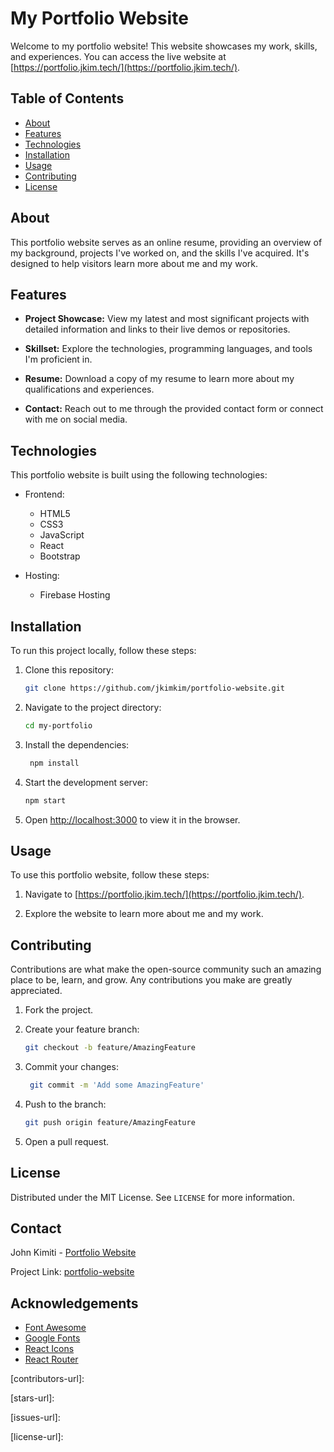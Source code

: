 # My Portfolio Website

Welcome to my portfolio website! This website showcases my work, skills, and experiences. You can access the live website at [https://portfolio.jkim.tech/](https://portfolio.jkim.tech/).

## Table of Contents

- [About](#about)
- [Features](#features)
- [Technologies](#technologies)
- [Installation](#installation)
- [Usage](#usage)
- [Contributing](#contributing)
- [License](#license)

## About

This portfolio website serves as an online resume, providing an overview of my background, projects I've worked on, and the skills I've acquired. It's designed to help visitors learn more about me and my work.

## Features

- **Project Showcase:** View my latest and most significant projects with detailed information and links to their live demos or repositories.

- **Skillset:** Explore the technologies, programming languages, and tools I'm proficient in.

- **Resume:** Download a copy of my resume to learn more about my qualifications and experiences.

- **Contact:** Reach out to me through the provided contact form or connect with me on social media.

## Technologies

This portfolio website is built using the following technologies:

- Frontend:
  - HTML5
  - CSS3
  - JavaScript
  - React
  - Bootstrap

- Hosting:
  - Firebase Hosting

## Installation

To run this project locally, follow these steps:

1. Clone this repository:

   ```bash
   git clone https://github.com/jkimkim/portfolio-website.git
   ```

2. Navigate to the project directory:

   ```bash
   cd my-portfolio
   ```

3. Install the dependencies:

   ```bash
    npm install
    ```

4. Start the development server:

   ```bash
   npm start
   ```

5. Open [http://localhost:3000](http://localhost:3000) to view it in the browser.

## Usage

To use this portfolio website, follow these steps:

1. Navigate to [https://portfolio.jkim.tech/](https://portfolio.jkim.tech/).

2. Explore the website to learn more about me and my work.

## Contributing

Contributions are what make the open-source community such an amazing place to be, learn, and grow. Any contributions you make are greatly appreciated.

1. Fork the project.

2. Create your feature branch:

   ```bash
   git checkout -b feature/AmazingFeature
   ```
3. Commit your changes:

   ```bash
    git commit -m 'Add some AmazingFeature'
    ```
4. Push to the branch:

   ```bash
   git push origin feature/AmazingFeature
   ```
5. Open a pull request.

## License

Distributed under the MIT License. See `LICENSE` for more information.

## Contact

John Kimiti - [ Portfolio Website](https://portfolio.jkim.tech/)

Project Link: [portfolio-website](https://github.com/jkimkim/portfolio-website)

## Acknowledgements

- [Font Awesome](https://fontawesome.com/)
- [Google Fonts](https://fonts.google.com/)
- [React Icons](https://react-icons.github.io/react-icons/)
- [React Router](https://reactrouter.com/)

<!-- MARKDOWN LINKS & IMAGES -->
<!-- https://www.markdownguide.org/basic-syntax/#reference-style-links -->

[contributors-shield]: https://img.shields.io/github/contributors/jkimkim/portfolio-website.svg?style=for-the-badge
[contributors-url]:

[stars-shield]: https://img.shields.io/github/stars/jkimkim/portfolio-website.svg?style=for-the-badge
[stars-url]:

[issues-shield]: https://img.shields.io/github/issues/jkimkim/portfolio-website.svg?style=for-the-badge
[issues-url]:

[license-shield]: https://img.shields.io/github/license/jkimkim/portfolio-website.svg?style=for-the-badge
[license-url]:

[product-screenshot]: images/screenshot.png
